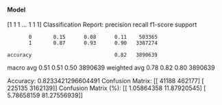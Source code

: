 #### Model
[1 1 1 ... 1 1 1]
Classification Report:
              precision    recall  f1-score   support

           0       0.15      0.08      0.11    503365
           1       0.87      0.93      0.90   3387274

    accuracy                           0.82   3890639
   macro avg       0.51      0.51      0.50   3890639
weighted avg       0.78      0.82      0.80   3890639

Accuracy: 0.8233421296604491
Confusion Matrix:
[[  41188  462177]
 [ 225135 3162139]]
Confusion Matrix (%):
[[ 1.05864358 11.87920545]
 [ 5.78658159 81.27556939]]
